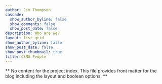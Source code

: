 ```yaml
---
author: Jim Thompson
cascade:
  show_author_byline: false
  show_comments: false
  show_post_date: false
description: Who are we?
layout: list-grid
show_author_byline: false
show_post_date: false
show_post_thumbnail: true
title: CSNG People
---
```


** No content for the project index. This file provides front matter for the blog including the layout and boolean options. **
